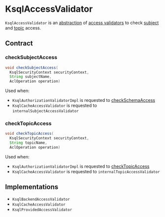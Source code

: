 # KsqlAccessValidator

`KsqlAccessValidator` is an [abstraction](#contract) of [access validators](#implementations) to check [subject](#checkSubjectAccess) and [topic](#checkTopicAccess) access.

## Contract

### <span id="checkSubjectAccess"> checkSubjectAccess

```java
void checkSubjectAccess(
  KsqlSecurityContext securityContext,
  String subjectName,
  AclOperation operation)
```

Used when:

* `KsqlAuthorizationValidatorImpl` is requested to [checkSchemaAccess](KsqlAuthorizationValidatorImpl.md#checkSchemaAccess)
* `KsqlCacheAccessValidator` is requested to `internalSubjectAccessValidator`

### <span id="checkTopicAccess"> checkTopicAccess

```java
void checkTopicAccess(
  KsqlSecurityContext securityContext,
  String topicName,
  AclOperation operation)
```

Used when:

* `KsqlAuthorizationValidatorImpl` is requested to [checkTopicAccess](KsqlAuthorizationValidatorImpl.md#checkTopicAccess)
* `KsqlCacheAccessValidator` is requested to `internalTopicAccessValidator`

## Implementations

* `KsqlBackendAccessValidator`
* `KsqlCacheAccessValidator`
* `KsqlProvidedAccessValidator`
